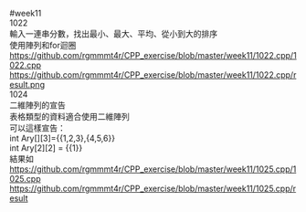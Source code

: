 #week11  
1022   
輸入一連串分數，找出最小、最大、平均、從小到大的排序   
使用陣列和for迴圈   
https://github.com/rgmmmt4r/CPP_exercise/blob/master/week11/1022.cpp/1022.cpp  
https://github.com/rgmmmt4r/CPP_exercise/blob/master/week11/1022.cpp/result.png  
1024   
二維陣列的宣告  
表格類型的資料適合使用二維陣列    
可以這樣宣告：  
int Ary[][3]={{1,2,3},{4,5,6}}     
int Ary[2][2] = {{1}}     
結果如  
https://github.com/rgmmmt4r/CPP_exercise/blob/master/week11/1025.cpp/1025.cpp        
https://github.com/rgmmmt4r/CPP_exercise/blob/master/week11/1025.cpp/result    
